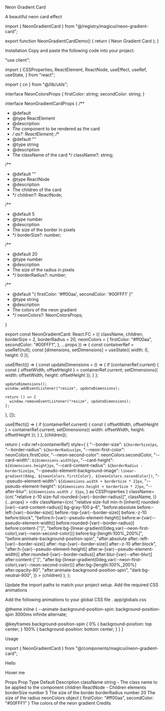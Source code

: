 Neon Gradient Card

A beautiful neon card effect

import { NeonGradientCard } from "@/registry/magicui/neon-gradient-card";
 
export function NeonGradientCardDemo() {
  return (
    <NeonGradientCard className="max-w-sm items-center justify-center text-center">
      <span className="pointer-events-none z-10 h-full whitespace-pre-wrap bg-gradient-to-br from-[#ff2975] from-35% to-[#00FFF1] bg-clip-text text-center text-6xl font-bold leading-none tracking-tighter text-transparent dark:drop-shadow-[0_5px_5px_rgba(0,0,0,0.8)]">
        Neon Gradient Card
      </span>
    </NeonGradientCard>
  );
}

Installation
Copy and paste the following code into your project.

"use client";
 
import {
  CSSProperties,
  ReactElement,
  ReactNode,
  useEffect,
  useRef,
  useState,
} from "react";
 
import { cn } from "@/lib/utils";
 
interface NeonColorsProps {
  firstColor: string;
  secondColor: string;
}
 
interface NeonGradientCardProps {
  /**
   * @default <div />
   * @type ReactElement
   * @description
   * The component to be rendered as the card
   * */
  as?: ReactElement;
  /**
   * @default ""
   * @type string
   * @description
   * The className of the card
   */
  className?: string;
 
  /**
   * @default ""
   * @type ReactNode
   * @description
   * The children of the card
   * */
  children?: ReactNode;
 
  /**
   * @default 5
   * @type number
   * @description
   * The size of the border in pixels
   * */
  borderSize?: number;
 
  /**
   * @default 20
   * @type number
   * @description
   * The size of the radius in pixels
   * */
  borderRadius?: number;
 
  /**
   * @default "{ firstColor: '#ff00aa', secondColor: '#00FFF1' }"
   * @type string
   * @description
   * The colors of the neon gradient
   * */
  neonColors?: NeonColorsProps;
 
  [key: string]: any;
}
 
export const NeonGradientCard: React.FC<NeonGradientCardProps> = ({
  className,
  children,
  borderSize = 2,
  borderRadius = 20,
  neonColors = {
    firstColor: "#ff00aa",
    secondColor: "#00FFF1",
  },
  ...props
}) => {
  const containerRef = useRef<HTMLDivElement>(null);
  const [dimensions, setDimensions] = useState({ width: 0, height: 0 });
 
  useEffect(() => {
    const updateDimensions = () => {
      if (containerRef.current) {
        const { offsetWidth, offsetHeight } = containerRef.current;
        setDimensions({ width: offsetWidth, height: offsetHeight });
      }
    };
 
    updateDimensions();
    window.addEventListener("resize", updateDimensions);
 
    return () => {
      window.removeEventListener("resize", updateDimensions);
    };
  }, []);
 
  useEffect(() => {
    if (containerRef.current) {
      const { offsetWidth, offsetHeight } = containerRef.current;
      setDimensions({ width: offsetWidth, height: offsetHeight });
    }
  }, [children]);
 
  return (
    <div
      ref={containerRef}
      style={
        {
          "--border-size": `${borderSize}px`,
          "--border-radius": `${borderRadius}px`,
          "--neon-first-color": neonColors.firstColor,
          "--neon-second-color": neonColors.secondColor,
          "--card-width": `${dimensions.width}px`,
          "--card-height": `${dimensions.height}px`,
          "--card-content-radius": `${borderRadius - borderSize}px`,
          "--pseudo-element-background-image": `linear-gradient(0deg, ${neonColors.firstColor}, ${neonColors.secondColor})`,
          "--pseudo-element-width": `${dimensions.width + borderSize * 2}px`,
          "--pseudo-element-height": `${dimensions.height + borderSize * 2}px`,
          "--after-blur": `${dimensions.width / 3}px`,
        } as CSSProperties
      }
      className={cn(
        "relative z-10 size-full rounded-[var(--border-radius)]",
        className,
      )}
      {...props}
    >
      <div
        className={cn(
          "relative size-full min-h-[inherit] rounded-[var(--card-content-radius)] bg-gray-100 p-6",
          "before:absolute before:-left-[var(--border-size)] before:-top-[var(--border-size)] before:-z-10 before:block",
          "before:h-[var(--pseudo-element-height)] before:w-[var(--pseudo-element-width)] before:rounded-[var(--border-radius)] before:content-['']",
          "before:bg-[linear-gradient(0deg,var(--neon-first-color),var(--neon-second-color))] before:bg-[length:100%_200%]",
          "before:animate-background-position-spin",
          "after:absolute after:-left-[var(--border-size)] after:-top-[var(--border-size)] after:-z-10 after:block",
          "after:h-[var(--pseudo-element-height)] after:w-[var(--pseudo-element-width)] after:rounded-[var(--border-radius)] after:blur-[var(--after-blur)] after:content-['']",
          "after:bg-[linear-gradient(0deg,var(--neon-first-color),var(--neon-second-color))] after:bg-[length:100%_200%] after:opacity-80",
          "after:animate-background-position-spin",
          "dark:bg-neutral-900",
        )}
      >
        {children}
      </div>
    </div>
  );
};

Update the import paths to match your project setup.
Add the required CSS animations

Add the following animations to your global CSS file .
app/globals.css

@theme inline {
  --animate-background-position-spin: background-position-spin 3000ms infinite
    alternate;
 
  @keyframes background-position-spin {
    0% {
      background-position: top center;
    }
    100% {
      background-position: bottom center;
    }
  }
}

Usage

import { NeonGradientCard } from "@/components/magicui/neon-gradient-card";

<NeonGradientCard>
  <div className="p-4">
    <p>Hello</p>
    <span>Hover me</span>
  </div>
</NeonGradientCard>

Props
Prop	Type	Default	Description
className	string	-	The class name to be applied to the component
children	ReactNode	-	Children elements
borderSize	number	5	The size of the border
borderRadius	number	20	The size of the radius
neonColors	object	{ firstColor: "#ff00aa", secondColor: "#00FFF1" }	The colors of the neon gradient
Credits